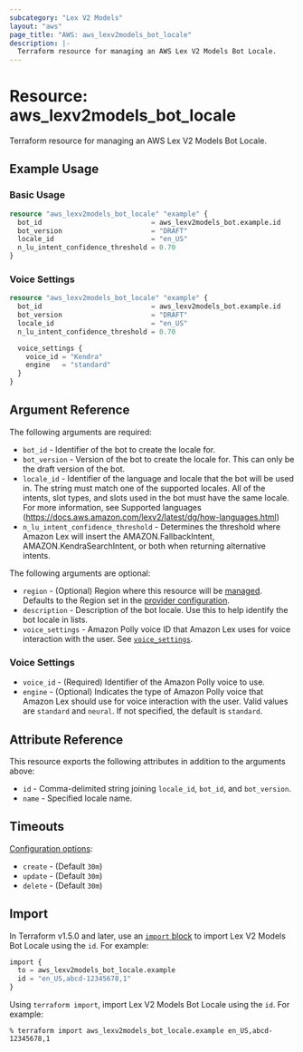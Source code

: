 ```yaml
---
subcategory: "Lex V2 Models"
layout: "aws"
page_title: "AWS: aws_lexv2models_bot_locale"
description: |-
  Terraform resource for managing an AWS Lex V2 Models Bot Locale.
---
```


# Resource: aws_lexv2models_bot_locale

Terraform resource for managing an AWS Lex V2 Models Bot Locale.

## Example Usage

### Basic Usage

```terraform
resource "aws_lexv2models_bot_locale" "example" {
  bot_id                           = aws_lexv2models_bot.example.id
  bot_version                      = "DRAFT"
  locale_id                        = "en_US"
  n_lu_intent_confidence_threshold = 0.70
}
```

### Voice Settings

```terraform
resource "aws_lexv2models_bot_locale" "example" {
  bot_id                           = aws_lexv2models_bot.example.id
  bot_version                      = "DRAFT"
  locale_id                        = "en_US"
  n_lu_intent_confidence_threshold = 0.70

  voice_settings {
    voice_id = "Kendra"
    engine   = "standard"
  }
}
```

## Argument Reference

The following arguments are required:

* `bot_id` - Identifier of the bot to create the locale for.
* `bot_version` - Version of the bot to create the locale for. This can only be the draft version of the bot.
* `locale_id` - Identifier of the language and locale that the bot will be used in. The string must match one of the supported locales. All of the intents, slot types, and slots used in the bot must have the same locale. For more information, see Supported languages (https://docs.aws.amazon.com/lexv2/latest/dg/how-languages.html)
* `n_lu_intent_confidence_threshold` - Determines the threshold where Amazon Lex will insert the AMAZON.FallbackIntent, AMAZON.KendraSearchIntent, or both when returning alternative intents.

The following arguments are optional:

* `region` - (Optional) Region where this resource will be [managed](https://docs.aws.amazon.com/general/latest/gr/rande.html#regional-endpoints). Defaults to the Region set in the [provider configuration](https://registry.terraform.io/providers/hashicorp/aws/latest/docs#aws-configuration-reference).
* `description` - Description of the bot locale. Use this to help identify the bot locale in lists.
* `voice_settings` - Amazon Polly voice ID that Amazon Lex uses for voice interaction with the user. See [`voice_settings`](#voice-settings).

### Voice Settings

* `voice_id` - (Required) Identifier of the Amazon Polly voice to use.
* `engine` - (Optional) Indicates the type of Amazon Polly voice that Amazon Lex should use for voice interaction with the user. Valid values are `standard` and `neural`. If not specified, the default is `standard`.

## Attribute Reference

This resource exports the following attributes in addition to the arguments above:

* `id` - Comma-delimited string joining `locale_id`, `bot_id`, and `bot_version`.
* `name` - Specified locale name.

## Timeouts

[Configuration options](https://developer.hashicorp.com/terraform/language/resources/syntax#operation-timeouts):

* `create` - (Default `30m`)
* `update` - (Default `30m`)
* `delete` - (Default `30m`)

## Import

In Terraform v1.5.0 and later, use an [`import` block](https://developer.hashicorp.com/terraform/language/import) to import Lex V2 Models Bot Locale using the `id`. For example:

```terraform
import {
  to = aws_lexv2models_bot_locale.example
  id = "en_US,abcd-12345678,1"
}
```

Using `terraform import`, import Lex V2 Models Bot Locale using the `id`. For example:

```console
% terraform import aws_lexv2models_bot_locale.example en_US,abcd-12345678,1
```

